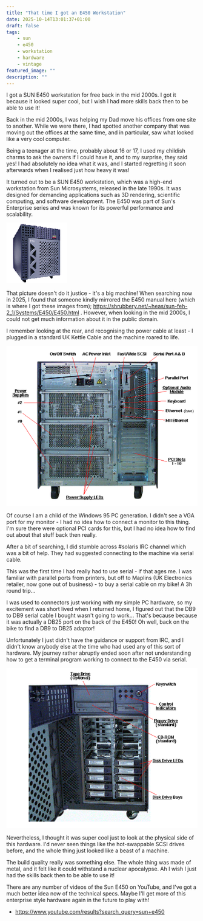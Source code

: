 ```yaml
---
title: "That time I got an E450 Workstation"
date: 2025-10-14T13:01:37+01:00
draft: false
tags:
    - sun
    - e450
    - workstation
    - hardware
    - vintage
featured_image: ""
description: ""
---
```

I got a SUN E450 workstation for free back in the mid 2000s. I got it because it looked super cool, but I wish I had more skills back then to be able to use it!

Back in the mid 2000s, I was helping my Dad move his offices from one site to another. While we were there, I had spotted another company that was moving out the offices at the same time, and in particular, saw what looked like a very cool computer. 

Being a teenager at the time, probably about 16 or 17, I used my childish charms to ask the owners if I could have it, and to my surprise, they said yes! I had absolutely no idea what it was, and I started regretting it soon afterwards when I realised just how heavy it was!

It turned out to be a SUN E450 workstation, which was a high-end workstation from Sun Microsystems, released in the late 1990s. It was designed for demanding applications such as 3D rendering, scientific computing, and software development. The E450 was part of Sun's Enterprise series and was known for its powerful performance and scalability. 

![E450](E450.gif)

That picture doesn't do it justice - it's a big machine! When searching now in 2025, I found that someone kindly mirrored the E450 manual here (which is where I got these images from); https://shrubbery.net/~heas/sun-feh-2_1/Systems/E450/E450.html . However, when looking in the mid 2000s, I could not get much information about it in the public domain. 

I remember looking at the rear, and recognising the power cable at least - I plugged in a standard UK Kettle Cable and the machine roared to life.

![rear.gif](rear.gif)

Of course I am a child of the Windows 95 PC generation. I didn't see a VGA port for my monitor - I had no idea how to connect a monitor to this thing. I'm sure there were optional PCI cards for  this, but I had no idea how to find out about that stuff back then really. 

After a bit of searching, I did stumble across #solaris IRC channel which was a bit of help. They had suggested connecting to the machine via serial cable. 

This was the first time I had really had to use serial - if that ages me. I was familiar with parallel ports from printers, but off to Maplins (UK Electronics retailer, now gone out of business) - to buy a serial cable on my bike! A 3h round trip...

I was used to connectors just working with my simple PC hardware, so my excitement was short lived when I returned home, I figured out that the DB9 to DB9 serial cable I bought wasn't going to work... That's because because it was actually a DB25 port on the back of the E450! Oh well, back on the bike to find a DB9 to DB25 adaptor!

Unfortunately I just didn't have the guidance or support from IRC, and I didn't know anybody else at the time who had used any of this sort of hardware. My journey rather abruptly ended soon after not understanding how to get a terminal program working to connect to the E450 via serial.

![front.gif](front.gif)

Nevertheless, I thought it was super cool just to look at the physical side of this hardware. I'd never seen things like the hot-swappable SCSI drives before, and the whole thing just looked like a beast of a machine.

The build quality really was something else. The whole thing was made of metal, and it felt like it could withstand a nuclear apocalypse. Ah I wish I just had the skills back then to be able to use it!

There are any number of videos of the Sun E450 on YouTube, and I've got a much better idea now of the technical specs. Maybe I'll get more of this enterprise style hardware again in the future to play with!

- https://www.youtube.com/results?search_query=sun+e450 

